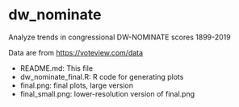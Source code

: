 # dw_nominate
Analyze trends in congressional DW-NOMINATE scores 1899-2019

Data are from https://voteview.com/data

* README.md: This file
* dw_nominate_final.R: R code for generating plots
* final.png: final plots, large version
* final_small.png: lower-resolution version of final.png
